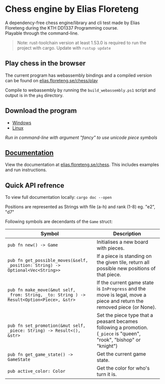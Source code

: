 # Chess engine by Elias Floreteng

A dependency-free chess engine/library and cli test made by Elias Floreteng during the KTH DD1337 Programming course.  
Playable through the command-line.

> Note: rust-toolchain version at least 1.53.0 is required to run the project with cargo. Update with `rustup update`

## Play chess in the browser

The current program has webassembly bindings and a compiled version can be found on [elias.floreteng.se/chess/play](https://elias.floreteng.se/chess/play/)

Compile to webassembly by running the `build_webassembly.ps1` script and output is in the `pkg` directory.

## Download the program

- [Windows](https://elias.floreteng.se/chess/bin/eliasfl-chess.exe)
- [Linux](https://elias.floreteng.se/chess/bin/eliasfl-chess)

_Run in command-line with argument "fancy" to use unicode piece symbols_

## [Documentation](https://elias.floreteng.se/chess)

View the documentation at [elias.floreteng.se/chess](https://elias.floreteng.se/chess).
This includes examples and run instructions.

## Quick API refrence

To view full documentation locally: `cargo doc --open`

Positions are represented as Strings with file (a-h) and rank (1-8) eg. "e2", "d7"

Following symbols are decendants of the `Game` struct:

| **Symbol**                                                                                | **Description**                                                                                                       |
| ----------------------------------------------------------------------------------------- | --------------------------------------------------------------------------------------------------------------------- |
| `pub fn new() -> Game`                                                                    | Initialises a new board with pieces.                                                                                  |
| `pub fn get_possible_moves(&self, _position: String) -> Optional<Vec<String>>`            | If a piece is standing on the given tile, return all possible new positions of that piece.                            |
| `pub fn make_move(&mut self, _from: String, _to: String ) -> Result<Option<Piece>, &str>` | If the current game state is `InProgress` and the move is legal, move a piece and return the removed piece (or None). |
| `pub fn set_promotion(&mut self, _piece: String) -> Result<(), &str>`                     | Set the piece type that a peasant becames following a promotion. (`_piece` is "queen", "rook", "bishop" or "knight")  |
| `pub fn get_game_state() -> GameState`                                                    | Get the current game state.                                                                                           |
| `pub active_color: Color`                                                                 | Get the color for who's turn it is.                                                                                   |
